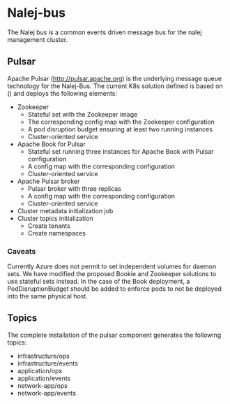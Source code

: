 # Nalej-bus
The Nalej bus is a common events driven message bus for the nalej management cluster.

## Pulsar

Apache Pulsar (http://pulsar.apache.org) is the underlying message queue technology for the Nalej-Bus.
The current K8s solution defined is based on () and deploys the following elements:

* Zookeeper
    * Stateful set with the Zookeeper image
    * The corresponding config map with the Zookeeper configuration
    * A pod disruption budget ensuring at least two running instances
    * Cluster-oriented service
* Apache Book for Pulsar
    * Stateful set running three instances for Apache Book with Pulsar configuration
    * A config map with the corresponding configuration
    * Cluster-oriented service 
* Apache Pulsar broker
    * Pulsar broker with three replicas
    * A config map with the corresponding configuration
    * Cluster-oriented service
* Cluster metadata initialization job
* Cluster topics initialization
    * Create tenants
    * Create namespaces
    
### Caveats

Currently Azure does not permit to set independent volumes for daemon sets. We have modified the proposed
Bookie and Zookeeper solutions to use stateful sets instead. In the case of the Book deployment, a PodDisruptionBudget
should be added to enforce pods to not be deployed into the same physical host.

    
## Topics

The complete installation of the pulsar component generates the following topics:
* infrastructure/ops
* infrastructure/events
* application/ops
* application/events
* network-app/ops
* network-app/events



